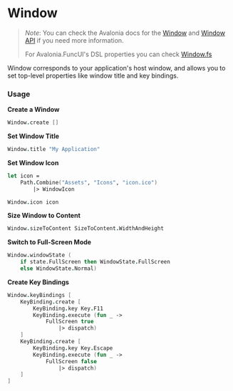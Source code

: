 # Window

> _Note_: You can check the Avalonia docs for the [Window](https://docs.avaloniaui.net/docs/controls/window) and [Window API](http://reference.avaloniaui.net/api/Avalonia.Controls/Window/) if you need more information.
>
> For Avalonia.FuncUI's DSL properties you can check [Window.fs](https://github.com/AvaloniaCommunity/Avalonia.FuncUI/blob/master/src/Avalonia.FuncUI.DSL/Window.fs)

Window corresponds to your application's host window, and allows you to set top-level properties like window title and key bindings.

### Usage

**Create a Window**

```fsharp
Window.create []
```

**Set Window Title**

```fsharp
Window.title "My Application"
```

**Set Window Icon**

```fsharp
let icon =
    Path.Combine("Assets", "Icons", "icon.ico")
        |> WindowIcon

Window.icon icon
```

**Size Window to Content**

```fsharp
Window.sizeToContent SizeToContent.WidthAndHeight
```

**Switch to Full-Screen Mode**

```fsharp
Window.windowState (
    if state.FullScreen then WindowState.FullScreen
    else WindowState.Normal)
```

**Create Key Bindings**

```fsharp
Window.keyBindings [
    KeyBinding.create [
        KeyBinding.key Key.F11
        KeyBinding.execute (fun _ ->
            FullScreen true
                |> dispatch)
    ]
    KeyBinding.create [
        KeyBinding.key Key.Escape
        KeyBinding.execute (fun _ ->
            FullScreen false
                |> dispatch)
    ]
]
```
